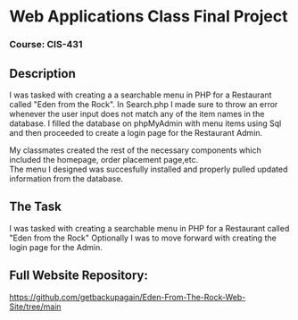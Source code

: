 # Web Applications Class Final Project

### Course: CIS-431

## Description
   I was tasked with creating a a searchable menu in PHP for a Restaurant called "Eden from the Rock". In Search.php I made sure to throw an error whenever the user input does not match any of the item names in the database.
I filled the database on phpMyAdmin with menu items using Sql and then proceeded to create a login page for the Restaurant Admin.

 My classmates created the rest of the necessary components which included the homepage, order placement page,etc.  
The menu I designed was succesfully installed and properly pulled updated information from the database. 
  
## The Task
  I was tasked with creating a searchable menu in PHP for a Restaurant called "Eden from the Rock"
  Optionally I was to move forward with creating the login page for the Admin.
  
## Full Website Repository:
https://github.com/getbackupagain/Eden-From-The-Rock-Web-Site/tree/main
